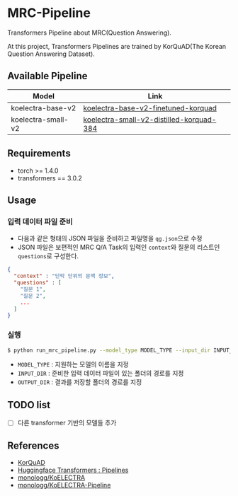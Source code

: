 # MRC-Pipeline
Transformers Pipeline about MRC(Question Answering).

At this project, Transformers Pipelines are trained by KorQuAD(The Korean Question Answering Dataset).

## Available Pipeline

| Model                   | Link            |
| ----------------------- | --------------- |
| koelectra-base-v2       | [koelectra-base-v2-finetuned-korquad](https://huggingface.co/monologg/koelectra-base-v2-finetuned-korquad)              | 
| koelectra-small-v2      | [koelectra-small-v2-distilled-korquad-384](https://huggingface.co/monologg/koelectra-small-v2-distilled-korquad-384)              | 

## Requirements

* torch >= 1.4.0
* transformers == 3.0.2

## Usage

### 입력 데이터 파일 준비

* 다음과 같은 형태의 JSON 파일을 준비하고 파일명을 `qg.json`으로 수정
* JSON 파일은 보편적인 MRC Q/A Task의 입력인 `context`와 질문의 리스트인 `questions`로 구성한다.

```json
{
  "context" : "단락 단위의 문맥 정보",
  "questions" : [
    "질문 1",
    "질문 2",
    ...
  ]
}
```

### 실행

```bash
$ python run_mrc_pipeline.py --model_type MODEL_TYPE --input_dir INPUT_DIR --output_dir OUTPUT_DIR
```

* `MODEL_TYPE` : 지원하는 모델의 이름을 지정
* `INPUT_DIR` : 준비한 입력 데이터 파일이 있는 폴더의 경로를 지정
* `OUTPUT_DIR` : 결과를 저장할 폴더의 경로를 지정

## TODO list

- [ ] 다른 transformer 기반의 모델들 추가


## References

- [KorQuAD](https://korquad.github.io/)
- [Huggingface Transformers : Pipelines](https://huggingface.co/transformers/main_classes/pipelines.html)
- [monologg/KoELECTRA](https://github.com/monologg/KoELECTRA)
- [monologg/KoELECTRA-Pipeline](https://github.com/monologg/KoELECTRA-Pipeline)